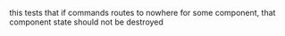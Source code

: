 this tests that if commands routes to nowhere for some component,
that component state should not be destroyed
